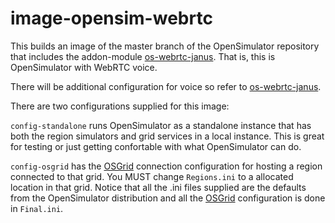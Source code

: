 # image-opensim-webrtc

This builds an image of the master branch of the OpenSimulator repository
that includes the addon-module [os-webrtc-janus].
That is, this is OpenSimulator with WebRTC voice.

There will be additional configuration for voice so refer to [os-webrtc-janus].

There are two configurations supplied for this image:

`config-standalone` runs OpenSimulator as a standalone instance
that has both the region simulators and grid services in a local
instance.
This is great for testing or just getting confortable with what
OpenSimulator can do.

`config-osgrid` has the [OSGrid] connection configuration for
hosting a region connected to that grid.
You MUST change `Regions.ini` to a allocated location in
that grid.
Notice that all the .ini files supplied are the defaults
from the OpenSimulator distribution and all the [OSGrid]
configuration is done in `Final.ini`.

[OSGrid]: https://osgrid.org
[OpenSimulator]: http://opensimulator.org
[os-webrtc-janus]: https://github.com/Misterblue/os-webrtc-janus
